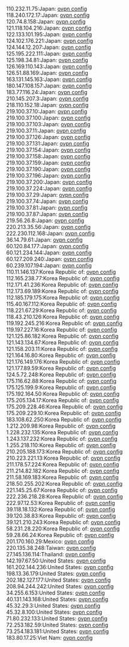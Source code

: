 110.232.11.75:Japan: [ovpn config](vpn/110_232_11_75.ovpn)  
118.240.172.17:Japan: [ovpn config](vpn/118_240_172_17.ovpn)  
120.74.8.158:Japan: [ovpn config](vpn/120_74_8_158.ovpn)  
121.118.104.216:Japan: [ovpn config](vpn/121_118_104_216.ovpn)  
122.133.101.195:Japan: [ovpn config](vpn/122_133_101_195.ovpn)  
124.102.176.221:Japan: [ovpn config](vpn/124_102_176_221.ovpn)  
124.144.12.207:Japan: [ovpn config](vpn/124_144_12_207.ovpn)  
125.195.222.111:Japan: [ovpn config](vpn/125_195_222_111.ovpn)  
125.198.34.81:Japan: [ovpn config](vpn/125_198_34_81.ovpn)  
126.169.110.143:Japan: [ovpn config](vpn/126_169_110_143.ovpn)  
126.51.88.169:Japan: [ovpn config](vpn/126_51_88_169.ovpn)  
163.131.145.163:Japan: [ovpn config](vpn/163_131_145_163.ovpn)  
180.147.108.157:Japan: [ovpn config](vpn/180_147_108_157.ovpn)  
183.77.116.24:Japan: [ovpn config](vpn/183_77_116_24.ovpn)  
210.145.207.3:Japan: [ovpn config](vpn/210_145_207_3.ovpn)  
218.110.152.18:Japan: [ovpn config](vpn/218_110_152_18.ovpn)  
219.100.37.10:Japan: [ovpn config](vpn/219_100_37_10.ovpn)  
219.100.37.100:Japan: [ovpn config](vpn/219_100_37_100.ovpn)  
219.100.37.103:Japan: [ovpn config](vpn/219_100_37_103.ovpn)  
219.100.37.11:Japan: [ovpn config](vpn/219_100_37_11.ovpn)  
219.100.37.126:Japan: [ovpn config](vpn/219_100_37_126.ovpn)  
219.100.37.131:Japan: [ovpn config](vpn/219_100_37_131.ovpn)  
219.100.37.154:Japan: [ovpn config](vpn/219_100_37_154.ovpn)  
219.100.37.158:Japan: [ovpn config](vpn/219_100_37_158.ovpn)  
219.100.37.159:Japan: [ovpn config](vpn/219_100_37_159.ovpn)  
219.100.37.190:Japan: [ovpn config](vpn/219_100_37_190.ovpn)  
219.100.37.196:Japan: [ovpn config](vpn/219_100_37_196.ovpn)  
219.100.37.200:Japan: [ovpn config](vpn/219_100_37_200.ovpn)  
219.100.37.224:Japan: [ovpn config](vpn/219_100_37_224.ovpn)  
219.100.37.29:Japan: [ovpn config](vpn/219_100_37_29.ovpn)  
219.100.37.74:Japan: [ovpn config](vpn/219_100_37_74.ovpn)  
219.100.37.81:Japan: [ovpn config](vpn/219_100_37_81.ovpn)  
219.100.37.87:Japan: [ovpn config](vpn/219_100_37_87.ovpn)  
219.56.26.8:Japan: [ovpn config](vpn/219_56_26_8.ovpn)  
220.213.35.56:Japan: [ovpn config](vpn/220_213_35_56.ovpn)  
222.230.112.168:Japan: [ovpn config](vpn/222_230_112_168.ovpn)  
36.14.79.61:Japan: [ovpn config](vpn/36_14_79_61.ovpn)  
60.120.84.177:Japan: [ovpn config](vpn/60_120_84_177.ovpn)  
60.121.234.144:Japan: [ovpn config](vpn/60_121_234_144.ovpn)  
60.127.209.240:Japan: [ovpn config](vpn/60_127_209_240.ovpn)  
60.239.107.194:Japan: [ovpn config](vpn/60_239_107_194.ovpn)  
110.11.146.137:Korea Republic of: [ovpn config](vpn/110_11_146_137.ovpn)  
112.165.238.77:Korea Republic of: [ovpn config](vpn/112_165_238_77.ovpn)  
112.171.41.236:Korea Republic of: [ovpn config](vpn/112_171_41_236.ovpn)  
112.173.69.189:Korea Republic of: [ovpn config](vpn/112_173_69_189.ovpn)  
112.185.179.175:Korea Republic of: [ovpn config](vpn/112_185_179_175.ovpn)  
115.40.167.112:Korea Republic of: [ovpn config](vpn/115_40_167_112.ovpn)  
118.221.67.29:Korea Republic of: [ovpn config](vpn/118_221_67_29.ovpn)  
118.43.210.126:Korea Republic of: [ovpn config](vpn/118_43_210_126.ovpn)  
119.192.245.216:Korea Republic of: [ovpn config](vpn/119_192_245_216.ovpn)  
119.197.227.16:Korea Republic of: [ovpn config](vpn/119_197_227_16.ovpn)  
121.125.86.182:Korea Republic of: [ovpn config](vpn/121_125_86_182.ovpn)  
121.143.134.67:Korea Republic of: [ovpn config](vpn/121_143_134_67.ovpn)  
121.158.203.11:Korea Republic of: [ovpn config](vpn/121_158_203_11.ovpn)  
121.164.16.80:Korea Republic of: [ovpn config](vpn/121_164_16_80.ovpn)  
121.176.149.176:Korea Republic of: [ovpn config](vpn/121_176_149_176.ovpn)  
121.177.89.59:Korea Republic of: [ovpn config](vpn/121_177_89_59.ovpn)  
124.5.72.248:Korea Republic of: [ovpn config](vpn/124_5_72_248.ovpn)  
175.116.62.88:Korea Republic of: [ovpn config](vpn/175_116_62_88.ovpn)  
175.125.199.9:Korea Republic of: [ovpn config](vpn/175_125_199_9.ovpn)  
175.192.164.50:Korea Republic of: [ovpn config](vpn/175_192_164_50.ovpn)  
175.205.134.17:Korea Republic of: [ovpn config](vpn/175_205_134_17.ovpn)  
175.209.228.46:Korea Republic of: [ovpn config](vpn/175_209_228_46.ovpn)  
175.209.229.10:Korea Republic of: [ovpn config](vpn/175_209_229_10.ovpn)  
183.108.62.250:Korea Republic of: [ovpn config](vpn/183_108_62_250.ovpn)  
1.212.209.98:Korea Republic of: [ovpn config](vpn/1_212_209_98.ovpn)  
1.228.232.135:Korea Republic of: [ovpn config](vpn/1_228_232_135.ovpn)  
1.243.137.232:Korea Republic of: [ovpn config](vpn/1_243_137_232.ovpn)  
1.255.218.110:Korea Republic of: [ovpn config](vpn/1_255_218_110.ovpn)  
210.205.188.173:Korea Republic of: [ovpn config](vpn/210_205_188_173.ovpn)  
210.223.221.13:Korea Republic of: [ovpn config](vpn/210_223_221_13.ovpn)  
211.178.57.224:Korea Republic of: [ovpn config](vpn/211_178_57_224.ovpn)  
211.214.82.182:Korea Republic of: [ovpn config](vpn/211_214_82_182.ovpn)  
211.58.169.183:Korea Republic of: [ovpn config](vpn/211_58_169_183.ovpn)  
218.50.255.202:Korea Republic of: [ovpn config](vpn/218_50_255_202.ovpn)  
221.145.25.67:Korea Republic of: [ovpn config](vpn/221_145_25_67.ovpn)  
222.236.218.28:Korea Republic of: [ovpn config](vpn/222_236_218_28.ovpn)  
222.97.12.53:Korea Republic of: [ovpn config](vpn/222_97_12_53.ovpn)  
39.118.18.132:Korea Republic of: [ovpn config](vpn/39_118_18_132.ovpn)  
39.120.38.83:Korea Republic of: [ovpn config](vpn/39_120_38_83.ovpn)  
39.121.210.243:Korea Republic of: [ovpn config](vpn/39_121_210_243.ovpn)  
58.231.28.220:Korea Republic of: [ovpn config](vpn/58_231_28_220.ovpn)  
59.28.66.24:Korea Republic of: [ovpn config](vpn/59_28_66_24.ovpn)  
201.170.160.29:Mexico: [ovpn config](vpn/201_170_160_29.ovpn)  
220.135.38.248:Taiwan: [ovpn config](vpn/220_135_38_248.ovpn)  
27.145.136.114:Thailand: [ovpn config](vpn/27_145_136_114.ovpn)  
142.197.67.50:United States: [ovpn config](vpn/142_197_67_50.ovpn)  
161.202.144.236:United States: [ovpn config](vpn/161_202_144_236.ovpn)  
198.13.36.179:United States: [ovpn config](vpn/198_13_36_179.ovpn)  
202.182.127.177:United States: [ovpn config](vpn/202_182_127_177.ovpn)  
208.94.244.242:United States: [ovpn config](vpn/208_94_244_242.ovpn)  
34.255.6.153:United States: [ovpn config](vpn/34_255_6_153.ovpn)  
40.131.143.168:United States: [ovpn config](vpn/40_131_143_168.ovpn)  
45.32.29.3:United States: [ovpn config](vpn/45_32_29_3.ovpn)  
45.32.8.100:United States: [ovpn config](vpn/45_32_8_100.ovpn)  
71.80.232.133:United States: [ovpn config](vpn/71_80_232_133.ovpn)  
72.253.182.59:United States: [ovpn config](vpn/72_253_182_59.ovpn)  
73.254.183.181:United States: [ovpn config](vpn/73_254_183_181.ovpn)  
183.80.17.25:Viet Nam: [ovpn config](vpn/183_80_17_25.ovpn)  
